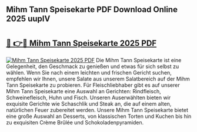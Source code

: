 ## Mihm Tann Speisekarte PDF Download Online 2025 uupIV

# <h2><a href="http://gc77ld2.nevu.top/?p=Mihm+Tann+Speisekarte">🔗 👉🔴 Mihm Tann Speisekarte 2025 PDF</a></h2>

[![Mihm Tann Speisekarte 2025 PDF](https://i.imgur.com/dBaPXMq.png)](http://gc77ld2.nevu.top/?p=Mihm+Tann+Speisekarte)
Die Mihm Tann Speisekarte ist eine Gelegenheit, den Geschmack zu genießen und etwas für sich selbst zu wählen. Wenn Sie nach einem leichten und frischen Gericht suchen, empfehlen wir Ihnen, unsere Salate aus unserem Salatbereich auf der Mihm Tann Speisekarte zu probieren. Für Fleischliebhaber gibt es auf unserer Mihm Tann Speisekarte eine Auswahl an Gerichten: Rindfleisch, Schweinefleisch, Huhn und Fisch. Unseren Auserwählten bieten wir exquisite Gerichte wie Schaschlik und Steak an, die auf einem alten, natürlichen Feuer zubereitet werden. Unsere Mihm Tann Speisekarte bietet eine große Auswahl an Desserts, von klassischen Torten und Kuchen bis hin zu exquisiten Crème Brûlée und Schokoladenpyramiden.
